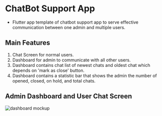 # ChatBot Support App


- Flutter app template of chatbot support app to serve effective communication between one admin and multiple users.

## Main Features

1. Chat Screen for normal users.
2. Dashboard for admin to communicate with all other users.
3. Dashboard contains chat list of newest chats and oldest chat which depends on 'mark as close' button.
4. Dashboard contains a statistic bar that shows the admin the number of opened, closed, on hold, and total chats.

## Admin Dashboard and User Chat Screen
![dashboard mockup](https://user-images.githubusercontent.com/120642539/209104311-aa6e53e0-1bbb-4be9-b4ca-5ca75fd6a03f.png)
